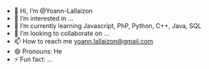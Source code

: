 - 👋 Hi, I’m @Yoann-Lallaizon
- 👀 I’m interested in ...
- 🌱 I’m currently learning Javascript, PhP, Python, C++, Java, SQL
- 💞️ I’m looking to collaborate on ...
- 📫 How to reach me yoann.lallaizon@gmail.com
- 😄 Pronouns: He
- ⚡ Fun fact: ...

<!---
Yoann-Lallaizon/Yoann-Lallaizon is a ✨ special ✨ repository because its `README.md` (this file) appears on your GitHub profile.
You can click the Preview link to take a look at your changes.
--->
